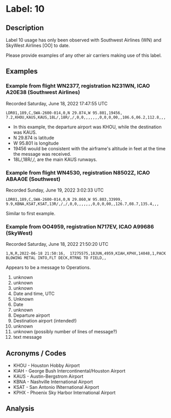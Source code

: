 # Label: 10

## Description

Label 10 usage has only been observed with Southwest Airlines (WN) and
SkyWest Airlines [OO] to date.

Please provide examples of any other air carriers making use of this label.

## Examples

### Example from flight WN2377, registration N231WN, ICAO A20E38 (Southwest Airlines)
Recorded Saturday, June 18, 2022 17:47:55 UTC

```
LDR01,189,C,SWA-2600-014,0,N 29.874,W 95.801,19456,  7.2,KHOU,KAUS,KAUS,18L/,18R/,/,0,0,,,,,,,0,0,0,00,,106.6,06.2,112.8,,,
```

- In this example, the departure airport was KHOU, while the destination was KAUS.
- N 29.874 is latitude
- W 95.801 is longitude
- 19456 would be consistent with the airframe's altitude in feet at the time the message was received.
- 18L/,18R/,/, are the main KAUS runways.

### Example from flight WN4530, registration N8502Z, ICAO ABAA0E (Southwest)
Recorded Sunday, June 19, 2022 3:02:33 UTC

```
LDR01,189,C,SWA-2600-014,0,N 29.860,W 95.803,33999,  9.9,KBNA,KSAT,KSAT,13R/,/,/,0,0,,,,,,,0,0,0,00,,126.7,08.7,135.4,,,
```

Similar to first example.


### Example from OO4959, registration N717EV, ICAO A99686 (SkyWest)
Recorded Saturday, June 18, 2022 21:50:20 UTC

```
1,N,R,2022-06-18 21:50:16,  17275575,18JUN,4959,KIAH,KPHX,14048,1,PACK BLOWING METAL INTO,FLT DECK,RTRNG TO FIELD,,
```

Appears to be a message to Operations.
1. unknown
2. unknown
3. unknown
4. Date and time, UTC
5. Unknown
6. Date
7. unknown
8. Departure airport
9. Destination airport (intended!)
10. unknown
11. unknown (possibly number of lines of message?)
12. text message

## Acronyms / Codes

- KHOU - Houston Hobby Airport
- KIAH - George Bush Intercontinental/Houston Airport
- KAUS - Austin-Bergstrom Airport
- KBNA - Nashville International Airport
- KSAT - San Antonio INternational Airport
- KPHX - Phoenix Sky Harbor International Airport

## Analysis
